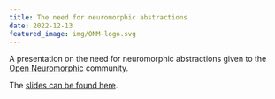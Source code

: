 ```yaml
---
title: The need for neuromorphic abstractions
date: 2022-12-13
featured_image: img/ONM-logo.svg
---
```


A presentation on the need for neuromorphic abstractions given to the [Open Neuromorphic](https://open-neuromorphic.org/) community.

The [slides can be found here](slides/2212_ONM/index.html).